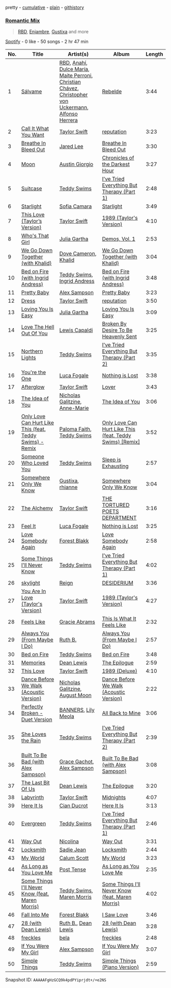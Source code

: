 pretty - [cumulative](/playlists/cumulative/37i9dQZF1EVGJJ3r00UGAt.md) - [plain](/playlists/plain/37i9dQZF1EVGJJ3r00UGAt) - [githistory](https://github.githistory.xyz/mdn522/spotify-playlist-archive/blob/main/playlists/plain/37i9dQZF1EVGJJ3r00UGAt)

### [Romantic Mix](https://open.spotify.com/playlist/37i9dQZF1EVGJJ3r00UGAt)

> <a href=spotify:playlist:37i9dQZF1EIWAiHtOjhP9C>RBD</a>, <a href=spotify:playlist:37i9dQZF1EIWLYnCl8tr94>Enjambre</a>, <a href=spotify:playlist:37i9dQZF1EIVjpSMIvUgDe>Gustixa</a> and more

[Spotify](https://open.spotify.com/user/spotify) - 0 like - 50 songs - 2 hr 47 min

| No. | Title | Artist(s) | Album | Length |
|---|---|---|---|---|
| 1 | [Sálvame](https://open.spotify.com/track/3hbTkJ0yFzHbawnKyhvTQj) | [RBD](https://open.spotify.com/artist/7cjh6y0V9SsyCrWSXTzwOs), [Anahí](https://open.spotify.com/artist/0TeVa4xdLB8vdzjsvKH6Ri), [Dulce María](https://open.spotify.com/artist/6kaefrHSdAvxhhCVDFTCEL), [Maite Perroni](https://open.spotify.com/artist/6ModsWtBph2rE6zCTVxvZt), [Christian Chávez](https://open.spotify.com/artist/0aMqt2uGLuHj4eI8oXgVzN), [Christopher von Uckermann](https://open.spotify.com/artist/5O8cudluftNZ6PCwRzvYxo), [Alfonso Herrera](https://open.spotify.com/artist/0veZkZPeWoJQ9gt6VAXlkN) | [Rebelde](https://open.spotify.com/album/5wvatwGTc0zWIx3dBQadaj) | 3:44 |
| 2 | [Call It What You Want](https://open.spotify.com/track/1GwMQaZz6Au3QLDbjbMdme) | [Taylor Swift](https://open.spotify.com/artist/06HL4z0CvFAxyc27GXpf02) | [reputation](https://open.spotify.com/album/6DEjYFkNZh67HP7R9PSZvv) | 3:23 |
| 3 | [Breathe In Bleed Out](https://open.spotify.com/track/6b54lYB4fj648np89RI3zp) | [Jared Lee](https://open.spotify.com/artist/7cBPcPEdhDWIoFX6BDvw1b) | [Breathe In Bleed Out](https://open.spotify.com/album/6B5iuEouyEgiNmhQn8VcjK) | 3:30 |
| 4 | [Moon](https://open.spotify.com/track/3Et8C6HxR3VTNFTERqBNWu) | [Austin Giorgio](https://open.spotify.com/artist/2NhXno18MV9YbhVmr5QX11) | [Chronicles of the Darkest Hour](https://open.spotify.com/album/7it5PQQaFc71tHG88rVUNK) | 3:27 |
| 5 | [Suitcase](https://open.spotify.com/track/0IDKI9KI71q4YPrW58hNtA) | [Teddy Swims](https://open.spotify.com/artist/33qOK5uJ8AR2xuQQAhHump) | [I've Tried Everything But Therapy \(Part 1\)](https://open.spotify.com/album/7nacKlk586eLRBSIsrk9DB) | 2:48 |
| 6 | [Starlight](https://open.spotify.com/track/4PIMqo5UuquO6Ygq0YWluB) | [Sofia Camara](https://open.spotify.com/artist/5bdLfpk3TpFVwrlHWmPL55) | [Starlight](https://open.spotify.com/album/4NCi5xTV4dpRZktV3BeEaK) | 3:49 |
| 7 | [This Love \(Taylor’s Version\)](https://open.spotify.com/track/5QVVjX0ZItqlVpEuVCM9Yg) | [Taylor Swift](https://open.spotify.com/artist/06HL4z0CvFAxyc27GXpf02) | [1989 \(Taylor's Version\)](https://open.spotify.com/album/64LU4c1nfjz1t4VnGhagcg) | 4:10 |
| 8 | [Who's That Girl](https://open.spotify.com/track/5D03P0lY8VQctyX8jJhz34) | [Julia Gartha](https://open.spotify.com/artist/0msMwWNlbZhRSsGqAQdPAs) | [Demos, Vol\. 1](https://open.spotify.com/album/5tIjhxqIhVDcAwJXcXpJjx) | 2:53 |
| 9 | [We Go Down Together \(with Khalid\)](https://open.spotify.com/track/2Y67qsABsPKMrvCxPCzL6r) | [Dove Cameron](https://open.spotify.com/artist/2W8yFh0Ga6Yf3jiayVxwkE), [Khalid](https://open.spotify.com/artist/6LuN9FCkKOj5PcnpouEgny) | [We Go Down Together \(with Khalid\)](https://open.spotify.com/album/3ja0XiK9ABd3vSbLNHlna3) | 3:04 |
| 10 | [Bed on Fire \(with Ingrid Andress\)](https://open.spotify.com/track/0739yB1rNxAQeLda9pOrEP) | [Teddy Swims](https://open.spotify.com/artist/33qOK5uJ8AR2xuQQAhHump), [Ingrid Andress](https://open.spotify.com/artist/0jPnVIasXzBYjrlpO5irii) | [Bed on Fire \(with Ingrid Andress\)](https://open.spotify.com/album/1tOEXqqFrTxoyHTXhvb8E5) | 3:48 |
| 11 | [Pretty Baby](https://open.spotify.com/track/78ZGO8OXHHBYg2ZhMNaywU) | [Alex Sampson](https://open.spotify.com/artist/70LuGDrcHRTN0dQJoLN7rf) | [Pretty Baby](https://open.spotify.com/album/3r1xlXd5nl8DgO9RGJWZZO) | 3:23 |
| 12 | [Dress](https://open.spotify.com/track/6oVxXO5oQ4pTpO8RSnkzvv) | [Taylor Swift](https://open.spotify.com/artist/06HL4z0CvFAxyc27GXpf02) | [reputation](https://open.spotify.com/album/6DEjYFkNZh67HP7R9PSZvv) | 3:50 |
| 13 | [Loving You Is Easy](https://open.spotify.com/track/5bGdO5rwPjJ3Atwn2zKVYW) | [Julia Gartha](https://open.spotify.com/artist/0msMwWNlbZhRSsGqAQdPAs) | [Loving You Is Easy](https://open.spotify.com/album/58ZbClZtnRIEtTmcrCenRH) | 3:09 |
| 14 | [Love The Hell Out Of You](https://open.spotify.com/track/2qyeAiFswWB2PmYhdeObTP) | [Lewis Capaldi](https://open.spotify.com/artist/4GNC7GD6oZMSxPGyXy4MNB) | [Broken By Desire To Be Heavenly Sent](https://open.spotify.com/album/0ECSyPejfD7oL95dD3jgoi) | 3:25 |
| 15 | [Northern Lights](https://open.spotify.com/track/53LrdNXkfGaS6pdyWDype0) | [Teddy Swims](https://open.spotify.com/artist/33qOK5uJ8AR2xuQQAhHump) | [I've Tried Everything But Therapy \(Part 2\)](https://open.spotify.com/album/6kvSdLjli85tMwW4jlCN0o) | 3:35 |
| 16 | [You're the One](https://open.spotify.com/track/2YZKZQzTbqD1mrAXud4KR6) | [Luca Fogale](https://open.spotify.com/artist/3GKdEPHUSBp3iNT4SG2Med) | [Nothing is Lost](https://open.spotify.com/album/2dJFPS35VJOjEzW87m7lnD) | 3:38 |
| 17 | [Afterglow](https://open.spotify.com/track/1SymEzIT3H8UZfibCs3TYi) | [Taylor Swift](https://open.spotify.com/artist/06HL4z0CvFAxyc27GXpf02) | [Lover](https://open.spotify.com/album/1NAmidJlEaVgA3MpcPFYGq) | 3:43 |
| 18 | [The Idea of You](https://open.spotify.com/track/13skFf8DWYHxbZx3jP3V0B) | [Nicholas Galitzine](https://open.spotify.com/artist/6FupcSGek9Zs4EJGpkBllL), [Anne\-Marie](https://open.spotify.com/artist/1zNqDE7qDGCsyzJwohVaoX) | [The Idea of You](https://open.spotify.com/album/5brGFiJgrngm9vyWMhzc9Y) | 3:06 |
| 19 | [Only Love Can Hurt Like This \(feat\. Teddy Swims\) \- Remix](https://open.spotify.com/track/0LCkj8JSa3pahuphDXiOwZ) | [Paloma Faith](https://open.spotify.com/artist/4fwuXg6XQHfdlOdmw36OHa), [Teddy Swims](https://open.spotify.com/artist/33qOK5uJ8AR2xuQQAhHump) | [Only Love Can Hurt Like This \(feat\. Teddy Swims\) \[Remix\]](https://open.spotify.com/album/2jAnutEJgLvYaO73RBRKiJ) | 3:52 |
| 20 | [Someone Who Loved You](https://open.spotify.com/track/144wciVMFV19YTkmZ50g4z) | [Teddy Swims](https://open.spotify.com/artist/33qOK5uJ8AR2xuQQAhHump) | [Sleep is Exhausting](https://open.spotify.com/album/0fc1W53T3llTmKSzRgaj3s) | 2:57 |
| 21 | [Somewhere Only We Know](https://open.spotify.com/track/1avbaACTs8QOtkAVD5YIiT) | [Gustixa](https://open.spotify.com/artist/5dLfdoRqimRnbTC19bdbRD), [rhianne](https://open.spotify.com/artist/7rKnoYexRQgOhdwElQSTl6) | [Somewhere Only We Know](https://open.spotify.com/album/1czr6IuL7gcx5vqp0jzJR6) | 3:04 |
| 22 | [The Alchemy](https://open.spotify.com/track/1dhMTsEZz6ZEquGvmzVoHn) | [Taylor Swift](https://open.spotify.com/artist/06HL4z0CvFAxyc27GXpf02) | [THE TORTURED POETS DEPARTMENT](https://open.spotify.com/album/1Mo4aZ8pdj6L1jx8zSwJnt) | 3:16 |
| 23 | [Feel It](https://open.spotify.com/track/4lf2GvtLtVSSY4CK3CerVr) | [Luca Fogale](https://open.spotify.com/artist/3GKdEPHUSBp3iNT4SG2Med) | [Nothing is Lost](https://open.spotify.com/album/2dJFPS35VJOjEzW87m7lnD) | 3:25 |
| 24 | [Love Somebody Again](https://open.spotify.com/track/5oMEctLBPeeRe1VvYiN8xP) | [Forest Blakk](https://open.spotify.com/artist/7q7IUe2AqtifSZ2q52kHFc) | [Love Somebody Again](https://open.spotify.com/album/4t3bg4GQxROjqTbZ7OYlo5) | 2:58 |
| 25 | [Some Things I'll Never Know](https://open.spotify.com/track/3sXWFs0hku4tR5cy54PnRz) | [Teddy Swims](https://open.spotify.com/artist/33qOK5uJ8AR2xuQQAhHump) | [I've Tried Everything But Therapy \(Part 1\)](https://open.spotify.com/album/7nacKlk586eLRBSIsrk9DB) | 4:02 |
| 26 | [skylight](https://open.spotify.com/track/0HdQ1b9sQ57QEIUwNPBssy) | [Reign](https://open.spotify.com/artist/2j24RHXzy8R26mtVQK0n8n) | [DESIDERIUM](https://open.spotify.com/album/7vb0r9y5Q8sJsTx7lyVJZk) | 3:36 |
| 27 | [You Are In Love \(Taylor's Version\)](https://open.spotify.com/track/4UwqOWDpdeIDVQDuKT6iza) | [Taylor Swift](https://open.spotify.com/artist/06HL4z0CvFAxyc27GXpf02) | [1989 \(Taylor's Version\)](https://open.spotify.com/album/64LU4c1nfjz1t4VnGhagcg) | 4:27 |
| 28 | [Feels Like](https://open.spotify.com/track/35IcAVSMsU9qzHfpPbvC8A) | [Gracie Abrams](https://open.spotify.com/artist/4tuJ0bMpJh08umKkEXKUI5) | [This Is What It Feels Like](https://open.spotify.com/album/7l2g05NyprwonSFIs2y8at) | 2:32 |
| 29 | [Always You \(From Maybe I Do\)](https://open.spotify.com/track/2IIdKO24UTVMWKyzAIRtjr) | [Ruth B.](https://open.spotify.com/artist/2WzaAvm2bBCf4pEhyuDgCY) | [Always You \(From Maybe I Do\)](https://open.spotify.com/album/1QXhbO4oVO36DmwPkiIvlE) | 2:57 |
| 30 | [Bed on Fire](https://open.spotify.com/track/5O5ExR5u69CclV8lb24WmV) | [Teddy Swims](https://open.spotify.com/artist/33qOK5uJ8AR2xuQQAhHump) | [Bed on Fire](https://open.spotify.com/album/6wSN7NkylN8rRm6Z4QqFTg) | 3:48 |
| 31 | [Memories](https://open.spotify.com/track/063zL0vR7PPcFfrlsSdh0v) | [Dean Lewis](https://open.spotify.com/artist/3QSQFmccmX81fWCUSPTS7y) | [The Epilogue](https://open.spotify.com/album/5PaINdUpmQ34V0zbg26xlj) | 2:59 |
| 32 | [This Love](https://open.spotify.com/track/4L560fic5PaTuCFm6CviKa) | [Taylor Swift](https://open.spotify.com/artist/06HL4z0CvFAxyc27GXpf02) | [1989 \(Deluxe\)](https://open.spotify.com/album/1yGbNOtRIgdIiGHOEBaZWf) | 4:10 |
| 33 | [Dance Before We Walk \(Acoustic Version\)](https://open.spotify.com/track/5qmrKQmh8AomutrT2AXHJF) | [Nicholas Galitzine](https://open.spotify.com/artist/6FupcSGek9Zs4EJGpkBllL), [August Moon](https://open.spotify.com/artist/4INWJGqEB91KDU1xAwLRaA) | [Dance Before We Walk \(Acoustic Version\)](https://open.spotify.com/album/73Jj9bcVng79TGJKmZwJHD) | 2:22 |
| 34 | [Perfectly Broken \- Duet Version](https://open.spotify.com/track/7HWJ0RYWJHWrKMBJqSqmmj) | [BANNERS](https://open.spotify.com/artist/4qWnlmXWuGv2TtuxtIWlJX), [Lily Meola](https://open.spotify.com/artist/5WC6EbIrTO76x30w5LtzS6) | [All Back to Mine](https://open.spotify.com/album/1eUDWwJSPm3g240y4VKDkx) | 3:06 |
| 35 | [She Loves the Rain](https://open.spotify.com/track/6n6IzBGcMZA1p1zMln7n9x) | [Teddy Swims](https://open.spotify.com/artist/33qOK5uJ8AR2xuQQAhHump) | [I've Tried Everything But Therapy \(Part 2\)](https://open.spotify.com/album/6kvSdLjli85tMwW4jlCN0o) | 2:39 |
| 36 | [Built To Be Bad \(with Alex Sampson\)](https://open.spotify.com/track/6tqSQ7LWVgmVyf41tFAqHV) | [Grace Gachot](https://open.spotify.com/artist/1viwLnZpOs9iGIe3PP3aoJ), [Alex Sampson](https://open.spotify.com/artist/70LuGDrcHRTN0dQJoLN7rf) | [Built To Be Bad \(with Alex Sampson\)](https://open.spotify.com/album/3PYiHvRl0dwJJIVHm0FpeY) | 3:08 |
| 37 | [The Last Bit Of Us](https://open.spotify.com/track/2JMb3IXjbRtqwyFe0kERHs) | [Dean Lewis](https://open.spotify.com/artist/3QSQFmccmX81fWCUSPTS7y) | [The Epilogue](https://open.spotify.com/album/5PaINdUpmQ34V0zbg26xlj) | 3:20 |
| 38 | [Labyrinth](https://open.spotify.com/track/0A1JLUlkZkp2EFrosoNQi0) | [Taylor Swift](https://open.spotify.com/artist/06HL4z0CvFAxyc27GXpf02) | [Midnights](https://open.spotify.com/album/151w1FgRZfnKZA9FEcg9Z3) | 4:07 |
| 39 | [Here It Is](https://open.spotify.com/track/6EtlSjhcsMofKcd9Kx2cCV) | [Cian Ducrot](https://open.spotify.com/artist/49jTY62Cpw3RYo4dLuG43W) | [Here It Is](https://open.spotify.com/album/0ibF6E9LRmi4Ar7dUKkIaL) | 3:13 |
| 40 | [Evergreen](https://open.spotify.com/track/6MgKLLyCDKkmQF8PBB5zst) | [Teddy Swims](https://open.spotify.com/artist/33qOK5uJ8AR2xuQQAhHump) | [I've Tried Everything But Therapy \(Part 1\)](https://open.spotify.com/album/7nacKlk586eLRBSIsrk9DB) | 2:46 |
| 41 | [Way Out](https://open.spotify.com/track/7DpgZ3lHeulnpPPoSSLkqt) | [Nicolina](https://open.spotify.com/artist/7srWOPjLNJJW3N45zOynFb) | [Way Out](https://open.spotify.com/album/3EEBiBdTon8zRDcWI30LPo) | 3:31 |
| 42 | [Locksmith](https://open.spotify.com/track/4HcARAxzsbIB3MqiEkejM6) | [Sadie Jean](https://open.spotify.com/artist/0sMAHzxguan2KpnKFZPW2d) | [Locksmith](https://open.spotify.com/album/1XsMFyyPhYodMoE8V0SMkl) | 2:44 |
| 43 | [My World](https://open.spotify.com/track/0nKVI2mlBFkdjAdZH61rLF) | [Calum Scott](https://open.spotify.com/artist/6ydoSd3N2mwgwBHtF6K7eX) | [My World](https://open.spotify.com/album/3a7cMtEKE1BMV0BoH9MwvV) | 3:23 |
| 44 | [As Long as You Love Me](https://open.spotify.com/track/1EQcJQxFN8gQ6uuLDdLZKQ) | [Post Tense](https://open.spotify.com/artist/655fpvUOcN91xi3ldXaPYF) | [As Long as You Love Me](https://open.spotify.com/album/1tJpucazSK08m3RhCXSKcO) | 2:35 |
| 45 | [Some Things I'll Never Know \(feat\. Maren Morris\)](https://open.spotify.com/track/3oSGigVd5RezNkTV9PRGmL) | [Teddy Swims](https://open.spotify.com/artist/33qOK5uJ8AR2xuQQAhHump), [Maren Morris](https://open.spotify.com/artist/6WY7D3jk8zTrHtmkqqo5GI) | [Some Things I'll Never Know \(feat\. Maren Morris\)](https://open.spotify.com/album/1iUKdH9SrtKcSaCbIVcrNj) | 4:02 |
| 46 | [Fall Into Me](https://open.spotify.com/track/5AWVGdsk88fcsrssrAdyEN) | [Forest Blakk](https://open.spotify.com/artist/7q7IUe2AqtifSZ2q52kHFc) | [I Saw Love](https://open.spotify.com/album/1TRhZ6ePXUTvPRnzIp7Uol) | 3:46 |
| 47 | [28 \(with Dean Lewis\)](https://open.spotify.com/track/3fajzhEHSdlSmY31dORz9M) | [Ruth B.](https://open.spotify.com/artist/2WzaAvm2bBCf4pEhyuDgCY), [Dean Lewis](https://open.spotify.com/artist/3QSQFmccmX81fWCUSPTS7y) | [28 \(with Dean Lewis\)](https://open.spotify.com/album/04iQ8HwkumvYXot2TG3F0K) | 3:28 |
| 48 | [freckles](https://open.spotify.com/track/24rKr98pwkosImH2OskVS2) | [bela](https://open.spotify.com/artist/0ub6lhfbgTFyFdSX4wHtTx) | [freckles](https://open.spotify.com/album/6OY7j8ICBnGqSTdITV0Yd0) | 2:48 |
| 49 | [If You Were My Girl](https://open.spotify.com/track/4PaVGOFq4LULy8arMFWDGU) | [Alex Sampson](https://open.spotify.com/artist/70LuGDrcHRTN0dQJoLN7rf) | [If You Were My Girl](https://open.spotify.com/album/43wlF18ahRAesAEW0SIslv) | 3:07 |
| 50 | [Simple Things](https://open.spotify.com/track/3qTnncgYlMT0k0Z0prgUgD) | [Teddy Swims](https://open.spotify.com/artist/33qOK5uJ8AR2xuQQAhHump) | [Simple Things \(Piano Version\)](https://open.spotify.com/album/7EjIKCV3OsHJqXObEbdGbz) | 2:59 |

Snapshot ID: `AAAAAFgHzGCQ9k4pdPYiprjdt+/+e2NS`
